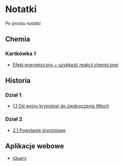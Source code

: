 # Notatki

Po prostu notatki

## Chemia

### Kartkówka 1

-   [Efekt energetyczny + szybkość reakcji chemicznej](https://github.com/Szkolne-projekty/notatki/blob/main/Chemia/Kartkówka%2006.10.pdf)

## Historia

### Dział 1

-   [1.1 Od wojny krymskiej do zjednoczenia Włoch](https://github.com/Szkolne-projekty/notatki/blob/main/Historia/1/1/1.1%20Od%20wojny%20krymskiej%20do%20zjednoczenia%20W%C5%82och.pdf)

### Dział 2

-   [2.1 Powstanie styczniowe](https://github.com/Szkolne-projekty/notatki/blob/main/Historia/2/1/2.1%20Powstanie%20styczniowe.pdf)

## Aplikacje webowe

-   [jQuery](https://github.com/Szkolne-projekty/notatki/blob/main/Aplikacje%20webowe/jQuery.md)

